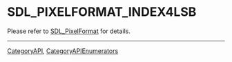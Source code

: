 # SDL_PIXELFORMAT_INDEX4LSB

Please refer to [SDL_PixelFormat](SDL_PixelFormat) for details.

----
[CategoryAPI](CategoryAPI), [CategoryAPIEnumerators](CategoryAPIEnumerators)

